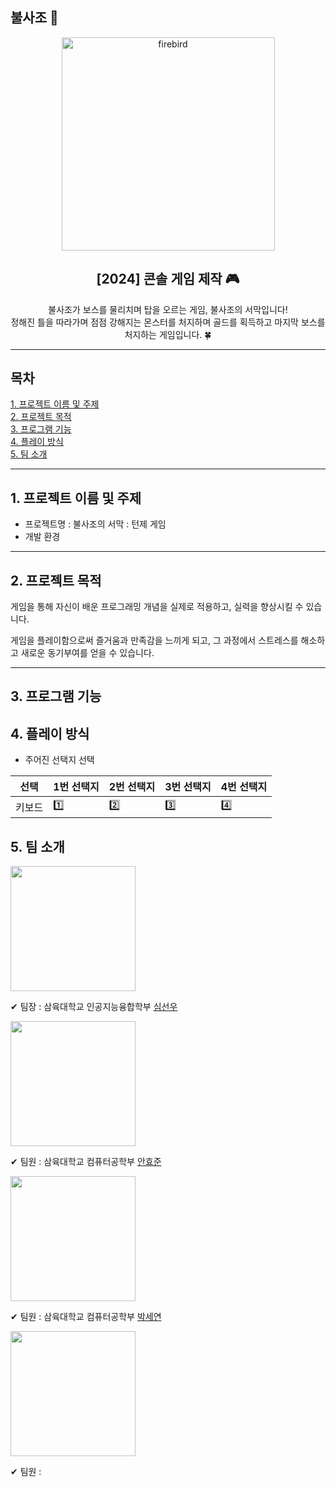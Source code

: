 ## 불사조 🧨 
<div align="center">
<img width="341" alt="firebird" src="https://github.com/javaFirstTeam/start/assets/124691590/7dddb847-4edf-4670-ac90-0283de85caa4">
<h2>[2024] 콘솔 게임 제작 🎮</h2>
불사조가 보스를 물리치며 탑을 오르는 게임, 불사조의 서막입니다!<br> 정해진 틀을 따라가며 점점 강해지는 몬스터를 처지하며 골드를 획득하고 마지막 보스를 처지하는 게임입니다. 🍀
</div>

---
**목차**
---
[1. 프로젝트 이름 및 주제](#1.-프로젝트-이름-및-주제) <br>
[2. 프로젝트 목적](#2.-프로젝트-목적) <br>
[3. 프로그램 기능](#3.-프로그램-기능) <br>
[4. 플레이 방식](#4.-플레이-방식) <br>
[5. 팀 소개](#5.-팀-소개) <br>

---
**1. 프로젝트 이름 및 주제**
---
- 프로젝트명 : 불사조의 서막 : 턴제 게임 
- 개발 환경 <img alt="" src="https://img.shields.io/badge/IDE-java-007396?style=flat-square&logo=java&logoColor=white"/>




---

**2. 프로젝트 목적**
---
게임을 통해 자신이 배운 프로그래밍 개념을 실제로 적용하고, 실력을 향상시킬 수 있습니다.

게임을 플레이함으로써 즐거움과 만족감을 느끼게 되고, 그 과정에서 스트레스를 해소하고 새로운 동기부여를 얻을 수 있습니다.

---

**3. 프로그램 기능**
---
**4. 플레이 방식**
---

- 주어진 선택지 선택

|선택|1번 선택지|2번 선택지|3번 선택지|4번 선택지|
|---|---|---|---|---|
|키보드| 1️⃣ | 2️⃣ | 3️⃣ | 4️⃣ |


**5. 팀 소개**
---
<img src="https://github.com/javaFirstTeam/start/assets/124691590/4967d6e6-56d8-4347-8100-3ac6a74e57af" width="200" height="200"/>

✔ 팀장 : 삼육대학교 인공지능융합학부 [심선우](https://github.com/k168ww)

<img src="https://github.com/javaFirstTeam/start/assets/59754350/e43a1ea4-0ead-4214-81f4-73477cee0190" width="200" height="200"/>

✔ 팀원 : 삼육대학교 컴퓨터공학부 [안효준](https://github.com/hyojunahn111)

<img src="https://github.com/javaFirstTeam/start/assets/59754350/e43a1ea4-0ead-4214-81f4-73477cee0190" width="200" height="200"/>

✔ 팀원 : 삼육대학교 컴퓨터공학부 [박세연](https://github.com/se-3-yeon)

<img src="https://github.com/javaFirstTeam/start/assets/59754350/e43a1ea4-0ead-4214-81f4-73477cee0190" width="200" height="200"/>

✔ 팀원 : 


